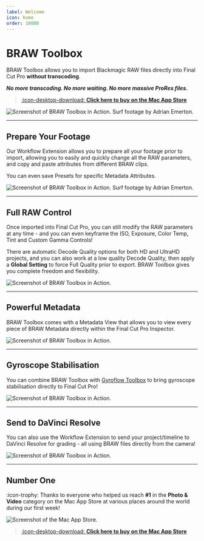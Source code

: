 ```yaml
---
label: Welcome
icon: home
order: 10000
---
```

# BRAW Toolbox

BRAW Toolbox allows you to import Blackmagic RAW files directly into Final Cut Pro **without transcoding**.

**_No more transcoding. No more waiting. No more massive ProRes files._**

> [:icon-desktop-download: **Click here to buy on the Mac App Store**](https://apps.apple.com/au/app/braw-toolbox/id6444061549?mt=12)

![_Screenshot of BRAW Toolbox in Action. Surf footage by Adrian Emerton._](static/hero-banner.png)

---

## Prepare Your Footage

Our Workflow Extension allows you to prepare all your footage prior to import, allowing you to easily and quickly change all the RAW parameters, and copy and paste attributes from different BRAW clips.

You can even save Presets for specific Metadata Attributes.

![_Screenshot of BRAW Toolbox in Action. Surf footage by Adrian Emerton._](static/install-13.png)

---

## Full RAW Control

Once imported into Final Cut Pro, you can still modify the RAW parameters at any time - and you can even keyframe the ISO, Exposure, Color Temp, Tint and Custom Gamma Controls!

There are automatic Decode Quality options for both HD and UltraHD projects, and you can also work at a low quality Decode Quality, then apply a **Global Setting** to force Full Quality prior to export. BRAW Toolbox gives you complete freedom and flexibility.

![_Screenshot of BRAW Toolbox in Action._](static/install-18.png)

---

## Powerful Metadata

BRAW Toolbox comes with a Metadata View that allows you to view every piece of BRAW Metadata directly within the Final Cut Pro Inspector.

![_Screenshot of BRAW Toolbox in Action._](static/metadata-small.png)

---

## Gyroscope Stabilisation

You can combine BRAW Toolbox with [Gyroflow Toolbox](https://gyroflowtoolbox.io) to bring gyroscope stabilisation directly to Final Cut Pro!

![_Screenshot of BRAW Toolbox in Action._](static/stabilisation.png)

---

## Send to DaVinci Resolve

You can also use the Workflow Extension to send your project/timeline to DaVinci Resolve for grading - all using BRAW files directly from the camera!

![_Screenshot of BRAW Toolbox in Action._](static/davinci-resolve.png)

---

## Number One

:icon-trophy: Thanks to everyone who helped us reach **#1** in the **Photo & Video** category on the Mac App Store at various places around the world during our first week!

![_Screenshot of the Mac App Store._](static/app-store.png)

> [:icon-desktop-download: **Click here to buy on the Mac App Store**](https://apps.apple.com/au/app/braw-toolbox/id6444061549?mt=12)